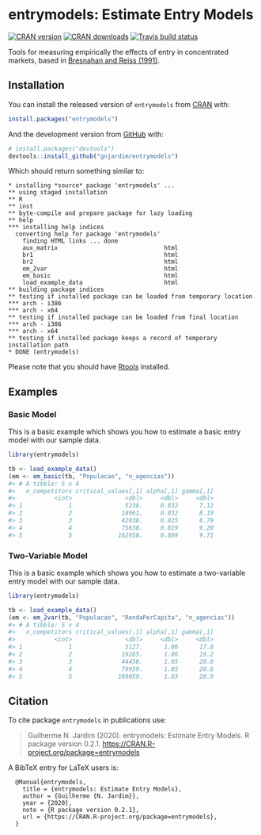 
<!-- README.md is generated from README.Rmd. Please edit that file -->

# entrymodels: Estimate Entry Models

<!-- badges: start -->

[![CRAN
version](https://www.r-pkg.org/badges/version/entrymodels?color=orange)](https://cran.r-project.org/package=entrymodels)
[![CRAN
downloads](https://cranlogs.r-pkg.org/badges/entrymodels?color=blue)](https://cran.r-project.org/package=entrymodels)
[![Travis build
status](https://travis-ci.org/gnjardim/entrymodels.svg?branch=master)](https://travis-ci.org/gnjardim/entrymodels)
<!-- badges: end -->

Tools for measuring empirically the effects of entry in concentrated
markets, based in [Bresnahan and Reiss
(1991)](https://www.jstor.org/stable/2937655).

## Installation

You can install the released version of `entrymodels` from
[CRAN](https://CRAN.R-project.org/package=entrymodels) with:

``` r
install.packages("entrymodels")
```

And the development version from
[GitHub](https://github.com/gnjardim/entrymodels) with:

``` r
# install.packages("devtools")
devtools::install_github("gnjardim/entrymodels")
```

Which should return something similar to:

    * installing *source* package 'entrymodels' ...
    ** using staged installation
    ** R
    ** inst
    ** byte-compile and prepare package for lazy loading
    ** help
    *** installing help indices
      converting help for package 'entrymodels'
        finding HTML links ... done
        aux_matrix                              html  
        br1                                     html  
        br2                                     html  
        em_2var                                 html  
        em_basic                                html  
        load_example_data                       html  
    ** building package indices
    ** testing if installed package can be loaded from temporary location
    *** arch - i386
    *** arch - x64
    ** testing if installed package can be loaded from final location
    *** arch - i386
    *** arch - x64
    ** testing if installed package keeps a record of temporary installation path
    * DONE (entrymodels)

Please note that you should have
[Rtools](https://cran.r-project.org/bin/windows/Rtools/) installed.

## Examples

### Basic Model

This is a basic example which shows you how to estimate a basic entry
model with our sample data.

``` r
library(entrymodels)

tb <- load_example_data()
(em <- em_basic(tb, "Populacao", "n_agencias"))
#> # A tibble: 5 x 4
#>   n_competitors critical_values[,1] alpha[,1] gamma[,1]
#>           <int>               <dbl>     <dbl>     <dbl>
#> 1             1               5238.     0.832      7.12
#> 2             2              18961.     0.832      8.19
#> 3             3              42038.     0.825      8.79
#> 4             4              75638.     0.819      9.20
#> 5             5             162958.     0.809      9.71
```

### Two-Variable Model

This is a basic example which shows you how to estimate a two-variable
entry model with our sample data.

``` r
library(entrymodels)

tb <- load_example_data()
(em <- em_2var(tb, "Populacao", "RendaPerCapita", "n_agencias"))
#> # A tibble: 5 x 4
#>   n_competitors critical_values[,1] alpha[,1] gamma[,1]
#>           <int>               <dbl>     <dbl>     <dbl>
#> 1             1               5127.      1.06      17.8
#> 2             2              19265.      1.06      19.2
#> 3             3              44458.      1.05      20.0
#> 4             4              79959.      1.05      20.6
#> 5             5             169059.      1.03      20.9
```

## Citation

To cite package `entrymodels` in publications use:

> Guilherme N. Jardim (2020). entrymodels: Estimate Entry Models. R
> package version 0.2.1.
> <https://CRAN.R-project.org/package=entrymodels>

A BibTeX entry for LaTeX users is:

``` 
  @Manual{entrymodels,
    title = {entrymodels: Estimate Entry Models},
    author = {Guilherme {N. Jardim}},
    year = {2020},
    note = {R package version 0.2.1},
    url = {https://CRAN.R-project.org/package=entrymodels},
  }
```
